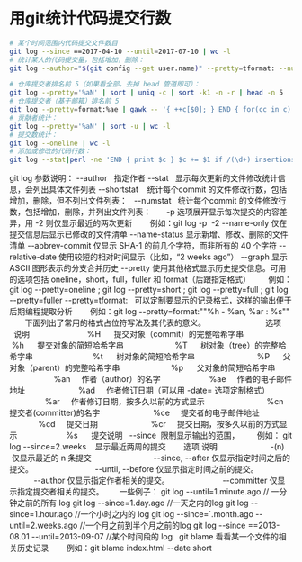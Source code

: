 # 用git统计代码提交行数

``` bash
# 某个时间范围内代码提交文件数目
git log --since ==2017-04-10 --until=2017-07-10 | wc -l
# 统计某人的代码提交量，包括增加，删除：
git log --author="$(git config --get user.name)" --pretty=tformat: --numstat | gawk '{ add += $1 ; subs += $2 ; loc += $1 - $2 } END { printf "added lines: %s removed lines : %s total lines: %s\n",add,subs,loc }' -

# 仓库提交者排名前 5（如果看全部，去掉 head 管道即可）：
git log --pretty='%aN' | sort | uniq -c | sort -k1 -n -r | head -n 5
# 仓库提交者（基于邮箱）排名前 5
git log --pretty=format:%ae | gawk -- '{ ++c[$0]; } END { for(cc in c) printf "%5d %s\n",c[cc],cc; }' | sort -u -n -r | head -n 5
# 贡献者统计：
git log --pretty='%aN' | sort -u | wc -l
# 提交数统计：
git log --oneline | wc -l
# 添加或修改的代码行数：
git log --stat|perl -ne 'END { print $c } $c += $1 if /(\d+) insertions/;'

```


git log 参数说明：
--author   指定作者
--stat   显示每次更新的文件修改统计信息，会列出具体文件列表
--shortstat    统计每个commit 的文件修改行数，包括增加，删除，但不列出文件列表：  
--numstat   统计每个commit 的文件修改行数，包括增加，删除，并列出文件列表：
 
   
-p 选项展开显示每次提交的内容差异，用 -2 则仅显示最近的两次更新
       例如：git log -p  -2
--name-only 仅在提交信息后显示已修改的文件清单
--name-status 显示新增、修改、删除的文件清单
--abbrev-commit 仅显示 SHA-1 的前几个字符，而非所有的 40 个字符
--relative-date 使用较短的相对时间显示（比如，“2 weeks ago”）
--graph 显示 ASCII 图形表示的分支合并历史
--pretty 使用其他格式显示历史提交信息。可用的选项包括 oneline，short，full，fuller 和 format（后跟指定格式）
       例如： git log --pretty=oneline ; git log --pretty=short ; git log --pretty=full ; git log --pretty=fuller
--pretty=tformat:   可以定制要显示的记录格式，这样的输出便于后期编程提取分析
       例如：git log --pretty=format:""%h - %an, %ar : %s""
       下面列出了常用的格式占位符写法及其代表的意义。                   
       选项       说明                  
       %H      提交对象（commit）的完整哈希字串               
       %h      提交对象的简短哈希字串               
       %T      树对象（tree）的完整哈希字串                   
       %t      树对象的简短哈希字串                    
       %P      父对象（parent）的完整哈希字串               
       %p      父对象的简短哈希字串                   
       %an     作者（author）的名字              
       %ae     作者的电子邮件地址                
       %ad     作者修订日期（可以用 -date= 选项定制格式）                   
       %ar     作者修订日期，按多久以前的方式显示                    
       %cn     提交者(committer)的名字                
       %ce     提交者的电子邮件地址                    
       %cd     提交日期                
       %cr     提交日期，按多久以前的方式显示              
       %s      提交说明  
--since  限制显示输出的范围，
       例如： git log --since=2.weeks    显示最近两周的提交
       选项 说明                
       -(n)    仅显示最近的 n 条提交                    
       --since, --after 仅显示指定时间之后的提交。                    
       --until, --before 仅显示指定时间之前的提交。                  
       --author 仅显示指定作者相关的提交。                
       --committer 仅显示指定提交者相关的提交。
 
    一些例子： git log --until=1.minute.ago // 一分钟之前的所有 log git log --since=1.day.ago //一天之内的log git log --since=1.hour.ago //一个小时之内的 log git log --since=`.month.ago --until=2.weeks.ago //一个月之前到半个月之前的log git
log --since ==2013-08.01 --until=2013-09-07 //某个时间段的 log   git blame
看看某一个文件的相关历史记录
       例如：git blame index.html --date short
